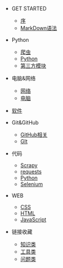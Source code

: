 - GET STARTED
  - [序](README.md)
  - [MarkDown语法](MD_LANG.md)

- Python
  - [爬虫](python/spider.md)
  - [Python](python/Python.md)
  - [第三方模块](python/module.md)
  
- 电脑&网络
  - [网络](pc&net/internet.md)
  - [电脑](pc&net/Windows.md)
- [软件](pc&net/software.md)
  
- Git&GitHub
  - [GitHub相关](Git&GitHub/GitHub)
  - [GIt](Git&GitHub/Git)

- 代码
  - [Scrapy](Code/Scrapy.md)
  - [requests](Code/requests.md)
  - [Python](Code/Python.md)
  - [Selenium](Code/Selenium.md)
- WEB
  - [CSS](web/css.md)
  - [HTML](web/html.md)
  - [JavaScript](web/javascript.md)

- 链接收藏
  - [知识类](url/knowledge.md)
  - [工具类](url/tool.md)
  - [问题类](url/problem.md)

